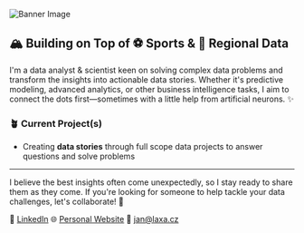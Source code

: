
![Banner Image](https://laxa.cz/wp-content/uploads/2025/02/Github-Header-Image.png)
## 🏔️ Building on Top of ⚽️ Sports & 🌲 Regional Data

I'm a data analyst & scientist keen on solving complex data problems and transform the insights into actionable data stories. Whether it's predictive modeling, advanced analytics, or other business intelligence tasks, I aim to connect the dots first—sometimes with a little help from artificial neurons. ✨

### 🪴 Current Project(s)
- Creating **data stories** through full scope data projects to answer questions and solve problems

---
I believe the best insights often come unexpectedly, so I stay ready to share them as they come. If you're looking for someone to help tackle your data challenges, let's collaborate! 🤝

🔗 [LinkedIn](https://linkedin.com/in/janlaxa/)  🌐 [Personal Website](https://laxa.cz)  📩 jan@laxa.cz

